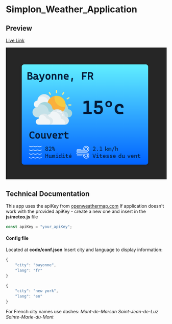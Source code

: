 # Simplon_Weather_Application

## Preview

[Live Link](https://borisduko.github.io/Simplon_Weather_Application/)

![alt text](image.png)

## Technical Documentation

This app uses the apiKey from [openweathermap.com](<[https://](https://home.openweathermap.org/api_keys)>)
If application doesn't work with the provided apiKey - create a new one and insert in the
**js/meteo.js** file

<!-- JS Block -->

```javascript
const apiKey = "your_apiKey";
```

#### Config file

Located at **code/conf.json**
Insert city and language to display information:

<!-- JS Block -->

```javascript
{
	"city": "bayonne",
	"lang": "fr"
}
```

<!-- JS Block -->

```javascript
{
	"city": "new york",
	"lang": "en"
}
```

For French city names use dashes:
_Mont-de-Marsan_
_Saint-Jean-de-Luz_
_Sainte-Marie-du-Mont_
